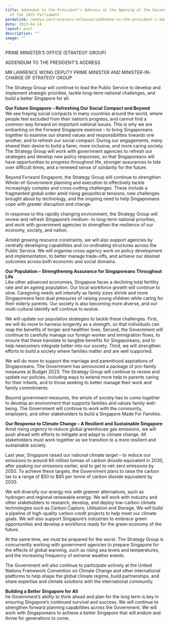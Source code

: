 ```yaml
---
title: Addendum to the President’s Address at the Opening of the Second Session
  of the 14th Parliament
permalink: /media-centre/press-releases/addendum-to-the-president-s-address-2023/
date: 2023-04-14
layout: post
description: ""
image: ""
---
```

PRIME MINISTER’S OFFICE (STRATEGY GROUP)  

ADDENDUM TO THE PRESIDENT’S ADDRESS 

MR LAWRENCE WONG DEPUTY PRIME MINISTER AND MINISTER-IN-CHARGE OF STRATEGY GROUP

The Strategy Group will continue to lead the Public Service to develop and implement strategic priorities, tackle long-term national challenges, and build a better Singapore for all.

**Our Future Singapore – Refreshing Our Social Compact and Beyond**  
We see fraying social compacts in many countries around the world, where people feel excluded from their nation’s progress, and cannot find a common way forward on important national issues. This is why we are embarking on the Forward Singapore exercise – to bring Singaporeans together to examine our shared values and responsibilities towards one another, and to refresh our social compact. During our engagements, many shared their desire to build a fairer, more inclusive, and more caring society. The Strategy Group will work with government agencies to refresh our strategies and develop new policy responses, so that Singaporeans will have opportunities to progress throughout life, stronger assurances to tide over difficult times, and a renewed sense of solidarity for the future.

Beyond Forward Singapore, the Strategy Group will continue to strengthen Whole-of-Government planning and execution to effectively tackle increasingly complex and cross-cutting challenges. These include a fragmented global order amid rising geopolitical tensions, new challenges brought about by technology, and the ongoing need to help Singaporeans cope with greater disruption and change.

In response to this rapidly changing environment, the Strategy Group will review and refresh Singapore’s medium- to long-term national priorities, and work with government agencies to strengthen the resilience of our economy, society, and nation.

Amidst growing resource constraints, we will also support agencies by centrally developing capabilities and co-ordinating structures across the Public Service. We will organise cross-agency work on policy development and implementation, to better manage trade-offs, and achieve our desired outcomes across both economic and social domains.

**Our Population – Strengthening Assurance for Singaporeans Throughout Life**  
Like other advanced economies, Singapore faces a declining total fertility rate and an ageing population. Our local workforce growth will continue to slow. Caregiving needs will intensify as family sizes shrink and more Singaporeans face dual pressures of raising young children while caring for their elderly parents. Our society is also becoming more diverse, and our multi-cultural identify will continue to evolve.

We will update our population strategies to tackle these challenges. First, we will do more to harness longevity as a strength, so that individuals can reap the benefits of longer and healthier lives. Second, the Government will continue to carefully manage our foreign worker and immigration flows, to ensure that these translate to tangible benefits for Singaporeans, and to help newcomers integrate better into our society. Third, we will strengthen efforts to build a society where families matter and are well supported.

We will do more to support the marriage and parenthood aspirations of Singaporeans. The Government has announced a package of pro-family measures at Budget 2023. The Strategy Group will continue to review and update our policies, including ways to extend more help to parents caring for their infants, and to those seeking to better manage their work and family commitments.

Beyond government measures, the whole of society has to come together to develop an environment that supports families and values family well-being. The Government will continue to work with the community, employers, and other stakeholders to build a Singapore Made For Families.

**Our Response to Climate Change – A Resilient and Sustainable Singapore**  
Amid rising urgency to reduce global greenhouse gas emissions, we will push ahead with efforts to mitigate and adapt to climate change. All stakeholders must work together as we transition to a more resilient and sustainable society.

Last year, Singapore raised our national climate target – to reduce our emissions to around 60 million tonnes of carbon dioxide equivalent in 2030, after peaking our emissions earlier, and to get to net-zero emissions by 2050. To achieve these targets, the Government plans to raise the carbon tax to a range of $50 to $80 per tonne of carbon dioxide equivalent by 2030.

We will diversify our energy mix with greener alternatives, such as hydrogen and regional renewable energy. We will work with industry and other stakeholders to research, develop, and deploy low-carbon climate technologies such as Carbon Capture, Utilisation and Storage. We will build a pipeline of high-quality carbon credit projects to help meet our climate goals. We will also support Singapore’s industries to embrace green opportunities and develop a workforce ready for the green economy of the future.

At the same time, we must be prepared for the worst. The Strategy Group is concurrently working with government agencies to prepare Singapore for the effects of global warming, such as rising sea levels and temperatures, and the increasing frequency of extreme weather events.

The Government will also continue to participate actively at the United Nations Framework Convention on Climate Change and other international platforms to help shape the global climate regime, build partnerships, and share expertise and climate solutions with the international community.

**Building a Better Singapore for All**  
he Government’s ability to think ahead and plan for the long term is key in ensuring Singapore’s continued survival and success. We will continue to strengthen forward planning capabilities across the Government. We will work with Singaporeans to achieve a better Singapore that will endure and thrive for generations to come.